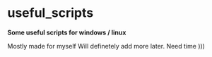 # useful_scripts
**Some useful scripts for windows / linux**

Mostly made for myself
Will definetely add more later.
Need time )))
